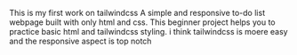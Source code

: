 This is my first work on tailwindcss
A simple and responsive to-do list webpage built with only html and css. This beginner project helps you to practice basic html and tailwindcss styling.
i think tailwindcss is moere easy and the responsive aspect is top notch
